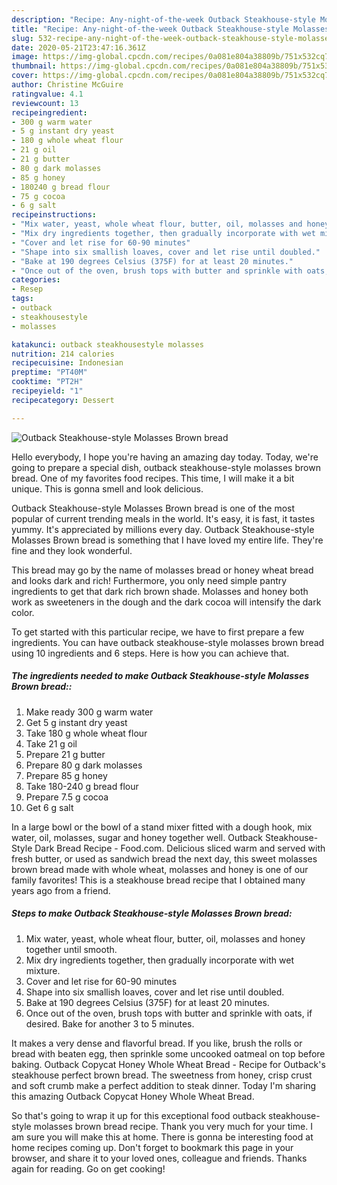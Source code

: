 ```yaml
---
description: "Recipe: Any-night-of-the-week Outback Steakhouse-style Molasses Brown bread"
title: "Recipe: Any-night-of-the-week Outback Steakhouse-style Molasses Brown bread"
slug: 532-recipe-any-night-of-the-week-outback-steakhouse-style-molasses-brown-bread
date: 2020-05-21T23:47:16.361Z
image: https://img-global.cpcdn.com/recipes/0a081e804a38809b/751x532cq70/outback-steakhouse-style-molasses-brown-bread-recipe-main-photo.jpg
thumbnail: https://img-global.cpcdn.com/recipes/0a081e804a38809b/751x532cq70/outback-steakhouse-style-molasses-brown-bread-recipe-main-photo.jpg
cover: https://img-global.cpcdn.com/recipes/0a081e804a38809b/751x532cq70/outback-steakhouse-style-molasses-brown-bread-recipe-main-photo.jpg
author: Christine McGuire
ratingvalue: 4.1
reviewcount: 13
recipeingredient:
- 300 g warm water
- 5 g instant dry yeast
- 180 g whole wheat flour
- 21 g oil
- 21 g butter
- 80 g dark molasses
- 85 g honey
- 180240 g bread flour
- 75 g cocoa
- 6 g salt
recipeinstructions:
- "Mix water, yeast, whole wheat flour, butter, oil, molasses and honey together until smooth."
- "Mix dry ingredients together, then gradually incorporate with wet mixture."
- "Cover and let rise for 60-90 minutes"
- "Shape into six smallish loaves, cover and let rise until doubled."
- "Bake at 190 degrees Celsius (375F) for at least 20 minutes."
- "Once out of the oven, brush tops with butter and sprinkle with oats, if desired. Bake for another 3 to 5 minutes."
categories:
- Resep
tags:
- outback
- steakhousestyle
- molasses

katakunci: outback steakhousestyle molasses
nutrition: 214 calories
recipecuisine: Indonesian
preptime: "PT40M"
cooktime: "PT2H"
recipeyield: "1"
recipecategory: Dessert

---
```



![Outback Steakhouse-style Molasses Brown bread](https://img-global.cpcdn.com/recipes/0a081e804a38809b/751x532cq70/outback-steakhouse-style-molasses-brown-bread-recipe-main-photo.jpg)

Hello everybody, I hope you're having an amazing day today. Today, we're going to prepare a special dish, outback steakhouse-style molasses brown bread. One of my favorites food recipes. This time, I will make it a bit unique. This is gonna smell and look delicious.

Outback Steakhouse-style Molasses Brown bread is one of the most popular of current trending meals in the world. It's easy, it is fast, it tastes yummy. It's appreciated by millions every day. Outback Steakhouse-style Molasses Brown bread is something that I have loved my entire life. They're fine and they look wonderful.

This bread may go by the name of molasses bread or honey wheat bread and looks dark and rich! Furthermore, you only need simple pantry ingredients to get that dark rich brown shade. Molasses and honey both work as sweeteners in the dough and the dark cocoa will intensify the dark color.


To get started with this particular recipe, we have to first prepare a few ingredients. You can have outback steakhouse-style molasses brown bread using 10 ingredients and 6 steps. Here is how you can achieve that.

##### The ingredients needed to make Outback Steakhouse-style Molasses Brown bread::

1. Make ready 300 g warm water
1. Get 5 g instant dry yeast
1. Take 180 g whole wheat flour
1. Take 21 g oil
1. Prepare 21 g butter
1. Prepare 80 g dark molasses
1. Prepare 85 g honey
1. Take 180-240 g bread flour
1. Prepare 7.5 g cocoa
1. Get 6 g salt


In a large bowl or the bowl of a stand mixer fitted with a dough hook, mix water, oil, molasses, sugar and honey together well. Outback Steakhouse-Style Dark Bread Recipe - Food.com. Delicious sliced warm and served with fresh butter, or used as sandwich bread the next day, this sweet molasses brown bread made with whole wheat, molasses and honey is one of our family favorites! This is a steakhouse bread recipe that I obtained many years ago from a friend. 

##### Steps to make Outback Steakhouse-style Molasses Brown bread:

1. Mix water, yeast, whole wheat flour, butter, oil, molasses and honey together until smooth.
1. Mix dry ingredients together, then gradually incorporate with wet mixture.
1. Cover and let rise for 60-90 minutes
1. Shape into six smallish loaves, cover and let rise until doubled.
1. Bake at 190 degrees Celsius (375F) for at least 20 minutes.
1. Once out of the oven, brush tops with butter and sprinkle with oats, if desired. Bake for another 3 to 5 minutes.


It makes a very dense and flavorful bread. If you like, brush the rolls or bread with beaten egg, then sprinkle some uncooked oatmeal on top before baking. Outback Copycat Honey Whole Wheat Bread - Recipe for Outback&#39;s steakhouse perfect brown bread. The sweetness from honey, crisp crust and soft crumb make a perfect addition to steak dinner. Today I&#39;m sharing this amazing Outback Copycat Honey Whole Wheat Bread. 

So that's going to wrap it up for this exceptional food outback steakhouse-style molasses brown bread recipe. Thank you very much for your time. I am sure you will make this at home. There is gonna be interesting food at home recipes coming up. Don't forget to bookmark this page in your browser, and share it to your loved ones, colleague and friends. Thanks again for reading. Go on get cooking!
